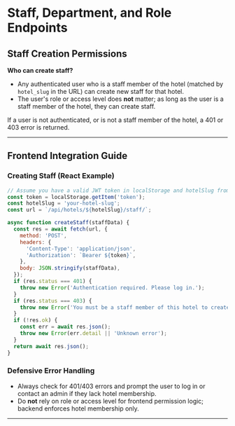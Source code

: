 # Staff, Department, and Role Endpoints

## Staff Creation Permissions

**Who can create staff?**

- Any authenticated user who is a staff member of the hotel (matched by `hotel_slug` in the URL) can create new staff for that hotel.
- The user's role or access level does **not** matter; as long as the user is a staff member of the hotel, they can create staff.

If a user is not authenticated, or is not a staff member of the hotel, a 401 or 403 error is returned.

---

## Frontend Integration Guide

### Creating Staff (React Example)

```js
// Assume you have a valid JWT token in localStorage and hotelSlug from context/route
const token = localStorage.getItem('token');
const hotelSlug = 'your-hotel-slug';
const url = `/api/hotels/${hotelSlug}/staff/`;

async function createStaff(staffData) {
  const res = await fetch(url, {
    method: 'POST',
    headers: {
      'Content-Type': 'application/json',
      'Authorization': `Bearer ${token}`,
    },
    body: JSON.stringify(staffData),
  });
  if (res.status === 401) {
    throw new Error('Authentication required. Please log in.');
  }
  if (res.status === 403) {
    throw new Error('You must be a staff member of this hotel to create staff.');
  }
  if (!res.ok) {
    const err = await res.json();
    throw new Error(err.detail || 'Unknown error');
  }
  return await res.json();
}
```

### Defensive Error Handling

- Always check for 401/403 errors and prompt the user to log in or contact an admin if they lack hotel membership.
- Do **not** rely on role or access level for frontend permission logic; backend enforces hotel membership only.

---
